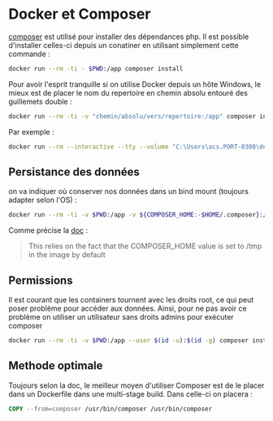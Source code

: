 # Docker et Composer


[composer](https://getcomposer.org/) est utilisé pour installer des dépendances php. Il est possible d'installer celles-ci depuis un conatiner en utilisant simplement cette commande :

```bash
docker run --rm -ti - $PWD:/app composer install
```

Pour avoir l'esprit tranquille si on utilise Docker depuis un hôte Windows, le mieux est de placer le nom du repertoire en chemin absolu entouré des guillemets double :

```bash
docker run --rm -ti -v "chemin/absolu/vers/repertoire:/app" composer install
```

Par exemple :

```bash
docker run --rm --interactive --tty --volume "C:\Users\acs.PORT-0308\dev\ACS-Projets\dashboard_project":/app composer install
```

## Persistance des données

on va indiquer où conserver nos données dans un bind mount (toujours adapter selon l'OS) :

```bash
docker run --rm -ti -v $PWD:/app -v ${COMPOSER_HOME:-$HOME/.composer}:/tmp composer install
```

Comme précise la [doc](https://hub.docker.com/_/composer?tab=description) :

>This relies on the fact that the COMPOSER_HOME value is set to /tmp in the image by default

## Permissions 

Il est courant que les containers tournent avec les droits root, ce qui peut poser problème pour accéder aux données. Ainsi, pour ne pas avoir ce problème on utiliser un utilisateur sans droits admins pour exécuter composer

```bash
docker run --rm -ti -v $PWD:/app --user $(id -u):$(id -g) composer install
```

## Methode optimale

Toujours selon la doc, le meilleur moyen d'utiliser Composer est de le placer dans un Dockerfile dans une multi-stage build. 
Dans celle-ci on placera :

```dockerfile
COPY --from=composer /usr/bin/composer /usr/bin/composer
```

